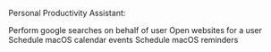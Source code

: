 Personal Productivity Assistant:

Perform google searches on behalf of user
Open websites for a user
Schedule macOS calendar events
Schedule macOS reminders
